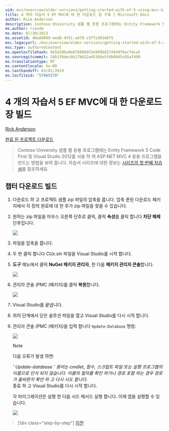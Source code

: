 ```yaml
---
uid: mvc/overview/older-versions/getting-started-with-ef-5-using-mvc-4/building-the-ef5-mvc4-chapter-downloads
title: 4 개의 자습서 5 EF MVC에 대 한 다운로드 장 구축 | Microsoft Docs
author: Rick-Anderson
description: Contoso University 샘플 웹 응용 프로그램에는 Entity Framework 5 Code First 및 Visual Studio를 사용 하 여 ASP.NET MVC 4 응용 프로그램을 만드는 방법을 보여 줍니다...
ms.author: riande
ms.date: 07/30/2013
ms.assetid: d0a89089-eed8-4f61-a478-c5ffa30186f5
msc.legacyurl: /mvc/overview/older-versions/getting-started-with-ef-5-using-mvc-4/building-the-ef5-mvc4-chapter-downloads
msc.type: authoredcontent
ms.openlocfilehash: 6b5d10ba9e878908953e999bd1fd44970acf4ca5
ms.sourcegitcommit: 24b1f6decbb17bb22a45166e5fdb0845c65af498
ms.translationtype: MT
ms.contentlocale: ko-KR
ms.lasthandoff: 03/01/2019
ms.locfileid: "57065570"
---
```

<a name="building-the-chapter-downloads-for-the-ef-5-mvc-4-tutorials"></a>4 개의 자습서 5 EF MVC에 대 한 다운로드 장 빌드
====================
[Rick Anderson]((https://twitter.com/RickAndMSFT))

[완료 된 프로젝트 다운로드](http://code.msdn.microsoft.com/Getting-Started-with-dd0e2ed8)

> Contoso University 샘플 웹 응용 프로그램에는 Entity Framework 5 Code First 및 Visual Studio 2012를 사용 하 여 ASP.NET MVC 4 응용 프로그램을 만드는 방법을 보여 줍니다. 자습서 시리즈에 대한 정보는 [시리즈의 첫 번째 자습서](creating-an-entity-framework-data-model-for-an-asp-net-mvc-application.md)를 참조하세요.


## <a name="building-the-chapter-downloads"></a>챕터 다운로드 빌드

1. 다운로드 하 고 프로젝트 샘플 zip 파일의 압축을 풉니다. 압축 푼된 다운로드 패키지에서 각 장의 완료에 대 한 추가 zip 파일을 찾을 수 있습니다.
2. 원하는 zip 파일을 마우스 오른쪽 단추로 클릭, 클릭 **속성**를 클릭 합니다 **차단 해제** 단추입니다.  
  
    ![](building-the-ef5-mvc4-chapter-downloads/_static/image1.png)
3. 파일을 압축을 풉니다.
4. 두 번 클릭 합니다 *CUx.sln* 파일을 Visual Studio를 시작 합니다.
5. **도구** 메뉴에서 클릭 **NuGet 패키지 관리자**, 한 다음 **패키지 관리자 콘솔**합니다.  
  
    ![](building-the-ef5-mvc4-chapter-downloads/_static/image2.png)
6. 관리자 콘솔 (PMC (패키지)를 클릭 **복원**합니다.  
  
    ![](building-the-ef5-mvc4-chapter-downloads/_static/image3.png)
7. Visual Studio를 끝냅니다.
8. 위의 단계에서 닫은 솔루션 파일을 열고 Visual Studio를 다시 시작 합니다.
9. 관리자 콘솔 (PMC (패키지)을 입력 합니다 `Update-Database` 명령:  
  
    ![](building-the-ef5-mvc4-chapter-downloads/_static/image4.png)  

    > [!NOTE]
    > 다음 오류가 발생 하면:  
    >   
    >  *' Update-database ' 용어는 cmdlet, 함수, 스크립트 파일 또는 실행 프로그램의 이름으로 인식 되지 않습니다. 이름의 철자를 확인 하거나 경로 포함 하는 경우 경로가 올바른지 확인 하 고 다시 시도 합니다.*  
    > 종료 하 고 Visual Studio를 다시 시작 합니다.

    각 마이그레이션은 실행 한 다음 시드 메서드 실행 합니다. 이제 앱을 실행할 수 있습니다.

    ![](building-the-ef5-mvc4-chapter-downloads/_static/image5.png)

> [!div class="step-by-step"]
> [이전](advanced-entity-framework-scenarios-for-an-mvc-web-application.md)
